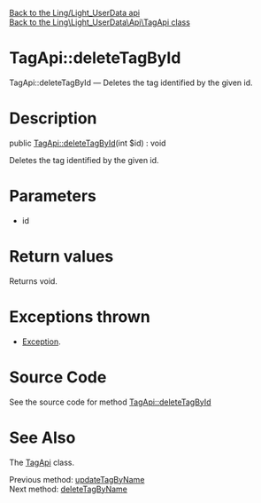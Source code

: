 [Back to the Ling/Light_UserData api](https://github.com/lingtalfi/Light_UserData/blob/master/doc/api/Ling/Light_UserData.md)<br>
[Back to the Ling\Light_UserData\Api\TagApi class](https://github.com/lingtalfi/Light_UserData/blob/master/doc/api/Ling/Light_UserData/Api/TagApi.md)


TagApi::deleteTagById
================



TagApi::deleteTagById — Deletes the tag identified by the given id.




Description
================


public [TagApi::deleteTagById](https://github.com/lingtalfi/Light_UserData/blob/master/doc/api/Ling/Light_UserData/Api/TagApi/deleteTagById.md)(int $id) : void




Deletes the tag identified by the given id.




Parameters
================


- id

    


Return values
================

Returns void.


Exceptions thrown
================

- [Exception](http://php.net/manual/en/class.exception.php).&nbsp;







Source Code
===========
See the source code for method [TagApi::deleteTagById](https://github.com/lingtalfi/Light_UserData/blob/master/Api/TagApi.php#L93-L97)


See Also
================

The [TagApi](https://github.com/lingtalfi/Light_UserData/blob/master/doc/api/Ling/Light_UserData/Api/TagApi.md) class.

Previous method: [updateTagByName](https://github.com/lingtalfi/Light_UserData/blob/master/doc/api/Ling/Light_UserData/Api/TagApi/updateTagByName.md)<br>Next method: [deleteTagByName](https://github.com/lingtalfi/Light_UserData/blob/master/doc/api/Ling/Light_UserData/Api/TagApi/deleteTagByName.md)<br>

